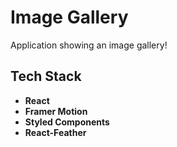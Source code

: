 # Image Gallery

Application showing an image gallery!

## Tech Stack

-   **React**
-   **Framer Motion**
-   **Styled Components**
-   **React-Feather**
